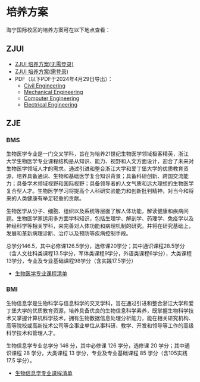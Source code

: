 # 培养方案
海宁国际校区的培养方案可在以下地点查看：

## ZJUI

- [ZJUI 培养方案(无需登录)](https://zjui.intl.zju.edu.cn/teaching/undergraduate)
- [ZJUI 培养方案(需登录)](https://zjuintl.sharepoint.com/sites/ZJUIUG)
- PDF（以下PDF于2024年4月29日导出）：
    - [Civil Engineering](../../assets/haining/Civil%20Engineering%20Curriculum.pdf)
    - [Mechanical Engineering](../../assets/haining/Mechanical%20Engineering%20Curriculum.pdf)
    - [Computer Engineering](../../assets/haining/Computer%20Engineering%20Curriculum.pdf)
    - [Electrical Engineering](../../assets/haining/Electrical%20Engineering%20Curriculum.pdf)

## ZJE

### BMS

生物医学专业是一门交叉学科，旨在为培养21世纪生物医学领域极客精英，浙江大学生物医学专业课程结构是从知识、能力、视野和人文方面设计，迎合了未来对生物医学领域人才的需求。通过引进和整合浙江大学和爱丁堡大学的优质教育资源，培养具备通识、生物和基础医学复合知识背景；具备科研创新、跨国交流能力；具备学术领域视野和国际视野；具备领导者的人文气质和远大理想的生物医学复合型人才。生物医学学习将提高个人科研实验能力和创新批判精神，对当今和将来的人类健康有举足轻重的贡献。

生物医学从分子、细胞、组织以及系统等层面了解人体功能，解读健康和疾病问题。生物医学家运用多方面学科知识，包括生理学、解剖学、药理学、免疫学以及神经科学等相关学科，来完善对人体功能和病理机制的研究。并将在研究基础上，发展和革新病理诊断、治疗以及预防等疾病控制手段。

总学分146.5，其中必修课126.5学分，选修课20学分；其中通识课程28.5学分（含人文社科类课程13.5学分，军体类课程9学分，外语类课程6学分），大类课程13学分，专业及专业基础课程98学分（含实践17.5学分）

- [生物医学专业课程清单](../../assets/haining/BMS%20dual-degree%20courses.pdf)

### BMI

生物信息学是生物科学与信息科学的交叉学科，旨在通过引进和整合浙江大学和爱丁堡大学的优质教育资源，培养具备优良的生物信息科学素养，既掌握生物科学技术又掌握计算机科学技术，拥有生物数据信息处理分析能力，能在相关研究机构、高等院校或高新技术公司等企事业单位从事科研、教学、开发和领导等工作的高级科学技术和管理人才。

生物信息学专业总学分 146 分，其中必修课 126 学分，选修课 20 学分；其中通识课程 28 学分，大类课程 13 学分，专业及专业基础课程 85 学分（含105实践 17.5 学分）。

- [生物信息学专业课程清单](../../assets/haining/BMI%20dual-degree%20courses.pdf)
